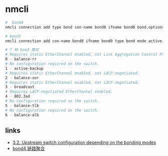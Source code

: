 # nmcli

```sh
#  bond4
nmcli connection add type bond con-name bond0 ifname bond0 bond.options "mode=802.3ad"

# bond1
nmcli connection add con-name bond0 ifname bond0 type bond mode active-backup

# 7 种 bond 模式
# Requires static EtherChannel enabled, not Link Aggregation Control Protocol (LACP)-negotiated.
0 - balance-rr 
# No configuration required on the switch.
1 - active-backup 
# Requires static EtherChannel enabled, not LACP-negotiated.
2 - balance-xor
# Requires static EtherChannel enabled, not LACP-negotiated.
3 - broadcast
# Requires LACP-negotiated EtherChannel enabled.
4 - 802.3ad
# No configuration required on the switch.
5 - balance-tlb
# No configuration required on the switch.
6 - balance-alb
```

## links 

- [3.2. Upstream switch configuration depending on the bonding modes](https://docs.redhat.com/en/documentation/red_hat_enterprise_linux/8/html/configuring_and_managing_networking/configuring-network-bonding_configuring-and-managing-networking#understanding-the-default-behavior-of-controller-and-port-interfaces_configuring-network-bonding)
- [bond4 链路聚合](https://blog.csdn.net/node_One/article/details/115127771)
